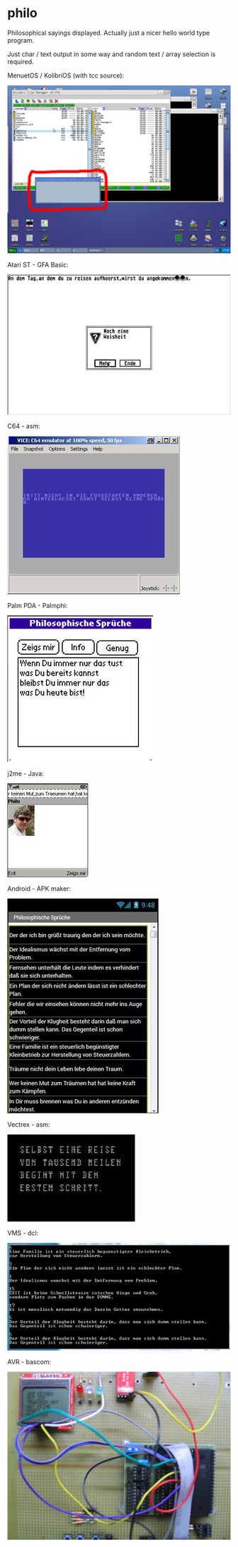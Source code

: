# philo

Philosophical sayings displayed. Actually just a nicer hello world type program.

Just char / text output in some way and random text / array selection is required.

MenuetOS / KolibriOS (with tcc source):

![menuet](https://github.com/petersieg/philo/blob/master/menuetos.png)

Atari ST - GFA Basic:

![atari](https://github.com/petersieg/philo/blob/master/philo_atari_st.jpg)

C64 - asm:

![c64](https://github.com/petersieg/philo/blob/master/philo_c64.jpg)

Palm PDA - Palmphi:

![palm](https://github.com/petersieg/philo/blob/master/philo_palm.jpg)

j2me - Java:

![j2me](https://github.com/petersieg/philo/blob/master/philo_j2me.jpg)

Android - APK maker:

![apk](https://github.com/petersieg/philo/blob/master/Philo_apk.jpg)

Vectrex - asm:

![vectrex](https://github.com/petersieg/philo/blob/master/philo_vectrex.jpg)

VMS - dcl:

![vms](https://github.com/petersieg/philo/blob/master/philo_vms.jpg)

AVR - bascom:

![AVR](https://github.com/petersieg/philo/blob/master/Philo_AVR.jpg)

